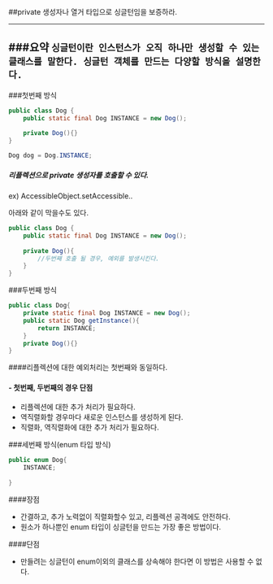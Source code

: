 ##private 생성자나 열거 타입으로 싱글턴임을 보증하라.

---
###요약
`싱글턴이란 인스턴스가 오직 하나만 생성할 수 있는 클래스를 말한다.
싱글턴 객체를 만드는 다양할 방식을 설명한다.
`
---

###첫번째 방식
```java
public class Dog {
    public static final Dog INSTANCE = new Dog();
    
    private Dog(){}
}

Dog dog = Dog.INSTANCE;

```
##### 리플렉션으로 private 생성자를 호출할 수 있다.
ex) AccessibleObject.setAccessible..

아래와 같이 막을수도 있다.
```java
public class Dog {
    public static final Dog INSTANCE = new Dog();
    
    private Dog(){
        //두번째 호출 될 경우, 예외를 발생시킨다.
    }
}
```

###두번째 방식
```java
public class Dog{
    private static final Dog INSTANCE = new Dog();
    public static Dog getInstance(){
        return INSTANCE;
    }
    private Dog(){}
}
```
####리플렉션에 대한 예외처리는 첫번째와 동일하다.

#### - 첫번째, 두번째의 경우 단점
- 리플렉션에 대한 추가 처리가 필요하다.
- 역직렬화할 경우마다 새로운 인스턴스를 생성하게 된다.
- 직렬화, 역직렬화에 대한 추가 처리가 필요하다.



###세번째 방식(enum 타입 방식)
```java
public enum Dog{
    INSTANCE;
    
}
```
####장점
- 간결하고, 추가 노력없이 직렬화할수 있고, 리플렉션 공격에도 안전하다.
- 원소가 하나뿐인 enum 타입이 싱글턴을 만드는 가장 좋은 방법이다.

####단점
- 만들려는 싱글턴이 enum이외의 클래스를 상속해야 한다면 이 방법은
사용할 수 없다.